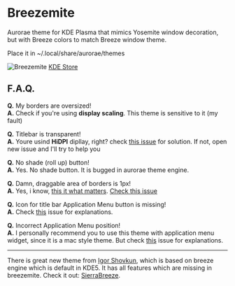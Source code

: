 # Breezemite
Aurorae theme for KDE Plasma that mimics Yosemite window decoration, but with Breeze colors to match Breeze window theme.

Place it in ~/.local/share/aurorae/themes

![Breezemite](https://cn.pling.com/img/6/6/d/d/5ee0d8f29801ecd2f6c418d05b4c77d6173a.png)
[KDE Store](https://store.kde.org/p/1169286/)

## F.A.Q.

**Q.** My borders are oversized!  
**A.** Check if you're using **display scaling**. This theme is sensitive to it (my fault)

**Q.** Titlebar is transparent!  
**A.** Youre usind **HiDPI** dipllay, right? check [this issue](https://github.com/andreyorst/Breezemite/issues/4#issuecomment-295890785) for solution. If not, open new issue and I'll try to help you

**Q.** No shade (roll up) button!  
**A.** Yes. No shade button. It is bugged in aurorae theme engine.

**Q.** Damn, draggable area of borders is 1px!  
**A.** Yes, i know, [this it what matters](https://www.youtube.com/watch?v=4MycEcQOSzc). [Check this issue](https://github.com/andreyorst/Breezemite/issues/2)

**Q.** Icon for title bar Application Menu button is missing!  
**A.** Check [this](https://github.com/andreyorst/Breezemite/issues/5) issue for explanations.

**Q.** Incorrect Application Menu position!  
**A.** I personally recommend you to use this theme with application menu widget, since it is a mac style theme. But check [this](https://github.com/andreyorst/Breezemite/issues/6) issue for explanations.

---

There is great new theme from [Igor Shovkun](https://github.com/ishovkun), which is based on breeze engine which is default in KDE5. It has all features which are missing in breezemite. Check it out: [SierraBreeze](https://github.com/ishovkun/SierraBreeze).
